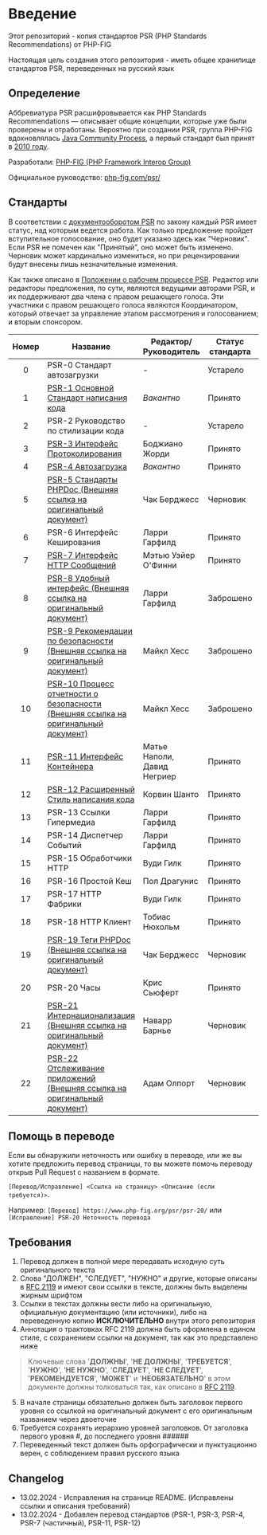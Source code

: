 # Введение

Этот репозиторий - копия стандартов PSR (PHP Standards Recommendations) от PHP-FIG

Настоящая цель создания этого репозитория - иметь общее хранилище стандартов PSR, переведенных на русский язык

## Определение

Аббревиатура PSR расшифровывается как PHP Standards Recommendations — описывает общие концепции, 
которые уже были проверены и отработаны. Вероятно при создании PSR, группа PHP-FIG
вдохновлялась [Java Community Process](https://ru.wikipedia.org/wiki/Java_Community_Process), 
а первый стандарт был принят в [2010 году](https://github.com/php-fig/fig-standards/commit/ab3b658ec9fae0ec6b1b93913c1c8789360b3755).

Разработали: [PHP-FIG (PHP Framework Interop Group)](https://www.php-fig.org/psr/)

Официальное руководство: [php-fig.com/psr/](https://www.php-fig.org/psr/)

## Стандарты

В соответствии с [документооборотом PSR](https://github.com/php-fig/fig-standards/blob/master/bylaws/002-psr-workflow.md) по закону каждый PSR имеет статус, над которым ведется работа. Как только предложение пройдет вступительное голосование, оно будет указано здесь как "Черновик". Если PSR не помечен как "Принятый", оно может быть изменено. Черновик может кардинально измениться, но при рецензировании будут внесены лишь незначительные изменения.

Как также описано в [Положении о рабочем процессе PSR](https://github.com/php-fig/fig-standards/blob/master/bylaws/002-psr-workflow.md). Редактор или редакторы предложения, по сути, являются ведущими авторами PSR, и их поддерживают два члена с правом решающего голоса. Эти участники с правом решающего голоса являются Координатором, который отвечает за управление этапом рассмотрения и голосованием; и вторым спонсором.

| Номер | Название                                                                                                                                                                          | Редактор/Руководитель       | Статус стандарта | Статус перевода    |
|:-----:|-----------------------------------------------------------------------------------------------------------------------------------------------------------------------------------|-----------------------------|------------------|--------------------|
|   0   | PSR-0 Стандарт автозагрузки                                                                                                                                                       | -                           | Устарело         | Отсутствует        |
|   1   | [PSR-1 Основной Стандарт написания кода](./Standards/PSR-1-Basic-Coding-Standard.md)                                                                                              | *Вакантно*                  | Принято          | Полный             |
|   2   | PSR-2 Руководство по стилизации кода                                                                                                                                              | -                           | Устарело         | Отсутствует        |
|   3   | [PSR-3 Интерфейс Протоколирования](./Standards/PSR-3-Logger-Interface.md)                                                                                                         | Боджиано Жорди              | Принято          | Полный             |
|   4   | [PSR-4 Автозагрузка](./Standards/PSR-4-Autoloader.md)                                                                                                                             | *Вакантно*                  | Принято          | Полный             |
|   5   | [PSR-5 Стандарты PHPDoc (Внешняя ссылка на оригинальный документ)](https://github.com/php-fig/fig-standards/blob/master/proposed/phpdoc.md)                                       | Чак Берджесс                | Черновик         | Отсутствует        |
|   6   | PSR-6 Интерфейс Кеширования                                                                                                                                                       | Ларри Гарфилд               | Принято          | Отсутствует        |
|   7   | [PSR-7 Интерфейс HTTP Сообщений](./Standards/PSR-7-HTTP-message-interfaces.md)                                                                                                    | Мэтью Уэйер О'Финни         | Принято          | Частичный/Машинный |
|   8   | [PSR-8 Удобный интерфейс (Внешняя ссылка на оригинальный документ)](https://github.com/php-fig/fig-standards/tree/master/proposed/psr-8-hug)                                      | Ларри Гарфилд               | Заброшено        | Отсутствует        |
|   9   | [PSR-9 Рекомендации по безопасности (Внешняя ссылка на оригинальный документ)](https://github.com/php-fig/fig-standards/blob/master/proposed/security-disclosure-publication.md)  | Майкл Хесс                  | Заброшено        | Отсутствует        |
|  10   | [PSR-10 Процесс отчетности о безопасности (Внешняя ссылка на оригинальный документ)](https://github.com/php-fig/fig-standards/blob/master/proposed/security-reporting-process.md) | Майкл Хесс                  | Заброшено        | Отсутствует        |
|  11   | [PSR-11 Интерфейс Контейнера](./Standards/PSR-11-Container-interface.md)                                                                                                          | Матье Наполи, Давид Негриер | Принято          | Полный             |
|  12   | [PSR-12 Расширенный Стиль написания кода]()                                                                                                                                       | Корвин Шанто                | Принято          | Полный             |
|  13   | PSR-13 Ссылки Гипермедиа                                                                                                                                                          | Ларри Гарфилд               | Принято          | Отсутствует        |
|  14   | PSR-14 Диспетчер Событий                                                                                                                                                          | Ларри Гарфилд               | Принято          | Отсутствует        |
|  15   | PSR-15 Обработчики HTTP                                                                                                                                                           | Вуди Гилк                   | Принято          | Отсутствует        |
|  16   | PSR-16 Простой Кеш                                                                                                                                                                | Пол Драгунис                | Принято          | Отсутствует        |
|  17   | PSR-17 HTTP Фабрики                                                                                                                                                               | Вуди Гилк                   | Принято          | Отсутствует        |
|  18   | PSR-18 HTTP Клиент                                                                                                                                                                | Тобиас Нюхольм              | Принято          | Отсутствует        |
|  19   | [PSR-19 Теги PHPDoc (Внешняя ссылка на оригинальный документ)](https://github.com/php-fig/fig-standards/blob/master/proposed/phpdoc-tags.md)                                      | Чак Берджесс                | Черновик         | Отсутствует        |
|  20   | PSR-20 Часы                                                                                                                                                                       | Крис Сьюферт                | Принято          | Отсутствует        |
|  21   | [PSR-21 Интернационализация (Внешняя ссылка на оригинальный документ)](https://github.com/php-fig/fig-standards/blob/master/proposed/internationalization.md)                     | Наварр Барнье               | Черновик         | Отсутствует        |
|  22   | [PSR-22 Отслеживание приложений (Внешняя ссылка на оригинальный документ)](https://github.com/php-fig/fig-standards/blob/master/proposed/tracing.md)                              | Адам Олпорт                 | Черновик         | Отсутствует        |

## Помощь в переводе

Если вы обнаружили неточность или ошибку в переводе, или же вы хотите предложить перевод страницы,
то вы можете помочь переводу открыв Pull Request с названием в формате.

`[Перевод/Исправление] <Ссылка на страницу> <Описание (если требуется)>`.

Например:
`[Перевод] https://www.php-fig.org/psr/psr-20/` или `[Исправление] PSR-20 Неточность перевода`

## Требования

1. Перевод должен в полной мере передавать исходную суть оригинального текста
2. Слова "ДОЛЖЕН", "СЛЕДУЕТ", "НУЖНО" и другие, которые описаны в [RFC 2119](https://www.ietf.org/rfc/rfc2119.txt) и имеют свои ссылки в тексте, должны быть выделены жирным шрифтом
3. Ссылки в текстах должны вести либо на оригинальную, официальную документацию (или источники), либо на переведенную копию **ИСКЛЮЧИТЕЛЬНО** внутри этого репозитория
4. Аннотация о трактовках RFC 2119 должна быть оформлена в едином стиле, с сохранением ссылки на документ, так как это представлено ниже
> Ключевые слова '**ДОЛЖНЫ**', '**НЕ ДОЛЖНЫ**', '**ТРЕБУЕТСЯ**', '**НУЖНО**', '**НЕ НУЖНО**', '**СЛЕДУЕТ**', '**НЕ СЛЕДУЕТ**', '**РЕКОМЕНДУЕТСЯ**', '**МОЖЕТ**' и '**НЕОБЯЗАТЕЛЬНО**' в этом документе должны толковаться так, как описано в [RFC 2119](https://www.ietf.org/rfc/rfc2119.txt).
5. В начале страницы обязательно должен быть заголовок первого уровня со ссылкой на оригинальный документ с его оригинальным названием через двоеточие
6. Требуется сохранять иерархию уровней заголовков. От заголовка первого уровня #, до последнего уровня ######
7. Переведенный текст должен быть орфографически и пунктуационно верен, с соблюдением правил русского языка

## Changelog

- 13.02.2024 - Исправления на странице README. (Исправлены ссылки и описания требований)
- 13.02.2024 - Добавлен перевод стандартов (PSR-1, PSR-3, PSR-4, PSR-7 (частичный), PSR-11, PSR-12)
